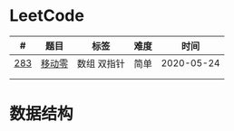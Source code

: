 # LeetCode

| #                                                    | 题目                    | 标签        | 难度 | 时间       |
| ---------------------------------------------------- | ----------------------- | ----------- | ---- | ---------- |
| [283](https://leetcode-cn.com/problems/move-zeroes/) | [移动零](283/README.md) | 数组 双指针 | 简单 | 2020-05-24 |
|                                                      |                         |             |      |            |
|                                                      |                         |             |      |            |



# 数据结构

